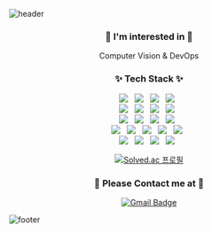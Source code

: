 <!--
**Si-jeong/Si-jeong** is a ✨ _special_ ✨ repository because its `README.md` (this file) appears on your GitHub profile.

Here are some ideas to get you started:

- 🔭 I’m currently working on ...
- 🌱 I’m currently learning ...
- 👯 I’m looking to collaborate on ...
- 🤔 I’m looking for help with ...
- 💬 Ask me about ...
- 📫 How to reach me: ...
- 😄 Pronouns: ...
- ⚡ Fun fact: ...
분홍: 1, 12
다홍: 3, 5, 25
살구: 3
갈색: 16, 20
베이지: 17
노랑: 11, 21, 24
초록: 14
연두: 26, 6, 10
민트: 0, 7, 8
하늘: 4, 9
: 18, 27, 28
찐그레이: 19
-->
![header](https://capsule-render.vercel.app/api?type=slice&section=header&color=30D5C8&customColorList=21&height=150&animation=fadeIn&text=Hi,%20I'm%20Si-jeong%20&rotate=10&fontColor=fff&fontSize=46&fontAlign=60&fontAlignY=35)

<div align="center">
  <h3> 🔭 I'm interested in 🔭 </h3>
  Computer Vision & DevOps
</div>

<!-- https://simpleicons.org/?q=sass -->
<h3 align="center"><b>✨ Tech Stack ✨</b></h3>
<p align="center">
<img src="https://img.shields.io/badge/JavaScript-F7DF1E?style=flat-square&logo=JavaScript&logoColor=white"/></a> &nbsp  
<img src="https://img.shields.io/badge/HTML5-E34F26?style=flat-square&logo=HTML5&logoColor=white"/></a> &nbsp  
<img src="https://img.shields.io/badge/CSS3-1572B6?style=flat-square&logo=CSS3&logoColor=white"/></a> &nbsp  
<img src="https://img.shields.io/badge/NGINX-009639?style=flat-square&logo=NGINX&logoColor=white"/></a> &nbsp  
</br>
<img src="https://img.shields.io/badge/Python-3766AB?style=flat-square&logo=Python&logoColor=white"/></a> &nbsp  
<img src="https://img.shields.io/badge/C-A8B9CC?style=flat-square&logo=C&logoColor=white"/></a> &nbsp  
<img src="https://img.shields.io/badge/C++-00599C?style=flat-square&logo=c%2B%2B&logoColor=white"/></a> &nbsp  
<img src="https://img.shields.io/badge/Java-007396?style=flat-square&logo=Java&logoColor=white"/></a> &nbsp  
</br>
<img src="https://img.shields.io/badge/PHP-777BB4?style=flat-square&logo=PHP&logoColor=white"/></a> &nbsp
<img src="https://img.shields.io/badge/Flask-000000?style=flat-square&logo=Flask&logoColor=white"/></a> &nbsp 
<img src="https://img.shields.io/badge/MySQL-4479A1?style=flat-square&logo=MySQL&logoColor=white"/></a> &nbsp 
<img src="https://img.shields.io/badge/MongoDB-47A248?style=flat-square&logo=MongoDB&logoColor=white"/></a> &nbsp 
</br>
<img src="https://img.shields.io/badge/Pytorch-EE4C2C?style=flat-square&logo=Pytorch&logoColor=white"/></a> &nbsp     
<img src="https://img.shields.io/badge/TensorFlow-FF6F00?style=flat-square&logo=TensorFlow&logoColor=white"/></a> &nbsp 
<img src="https://img.shields.io/badge/YOLO-00FFFF?style=flat-square&logo=YOLO&logoColor=white"/></a> &nbsp
<img src="https://img.shields.io/badge/OpenCV-5C3EE8?style=flat-square&logo=OpenCV&logoColor=white"/></a> &nbsp
<img src="https://img.shields.io/badge/OpenGL-5586A4?style=flat-square&logo=OpenGL&logoColor=white"/></a> &nbsp  
</br>
<img src="https://img.shields.io/badge/Docker-2496ED?style=flat-square&logo=Docker&logoColor=white"/></a> &nbsp
<img src="https://img.shields.io/badge/Ubuntu-E95420?style=flat-square&logo=Ubuntu&logoColor=white"/></a> &nbsp  
<img src="https://img.shields.io/badge/Amazon AWS-232F3E?style=flat-square&logo=Amazon%20AWS&logoColor=white"/></a> &nbsp 
<img src="https://img.shields.io/badge/Apache%20Hadoop-66CCFF?style=flat-square&logo=ApacheHadoop&logoColor=white"/></a> &nbsp 


</p>

<div align="center">

[![Solved.ac
프로필](http://mazassumnida.wtf/api/v2/generate_badge?boj=ssonge413)](https://solved.ac/ssonge413)

</div>

<div align="center">
<h3><b> 🐳 Please Contact me at 🐠 </b></h3>

[![Gmail Badge](https://img.shields.io/badge/Gmail-EA4335?style=flat-square&logo=Gmail&logoColor=white&link=mailto:ssonge413@gmail.com)](mailto:ssonge413@gmail.com)
 
</div>

![footer](https://capsule-render.vercel.app/api?type=wave&section=footer&color=CAFCEA&customColorList=21&height=150)
